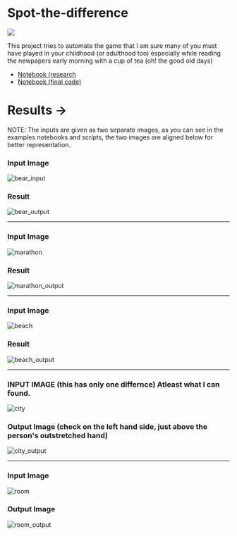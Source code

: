# Spot-the-difference

![](results/result.gif) 

This project tries to automate the game that I am sure many of you must have played in your childhood (or adulthood too) especially while reading the newpapers early morning with a cup of tea (oh! the good old days)

- [Notebook (research](https://www.kaggle.com/code/kambojharyana/spot-the-difference-research?scriptVersionId=109173255)
- [Notebook (final code)](https://www.kaggle.com/code/kambojharyana/spot-the-difference-final-code)

# Results -> 
NOTE: The inputs are given as two separate images, as you can see in the examples notebooks and scripts, the two images are aligned below for better representation.

### Input Image 
![bear_input](input_images/bear_a.png)

### Result 
![bear_output](results/bear_a.png)
<hr> 

### Input Image 
![marathon](input_images/marathon_a.jpeg)
### Result 
![marathon_output](results/marathon_a.jpeg)

<hr> 

### Input Image 
![beach](input_images/beach2_a.png)
### Result 
![beach_output](results/beach2_a.png)

<hr>

### INPUT IMAGE (this has only one differnce) Atleast what I can found. 
![city](input_images/city_a.jpeg)
### Output Image (check on the left hand side, just above the person's outstretched hand)
![city_output](results/city_a.jpeg)

<hr>

### Input Image 
![room](input_images/room_a.jpeg)
### Output Image
![room_output](results/room_a.jpeg)
